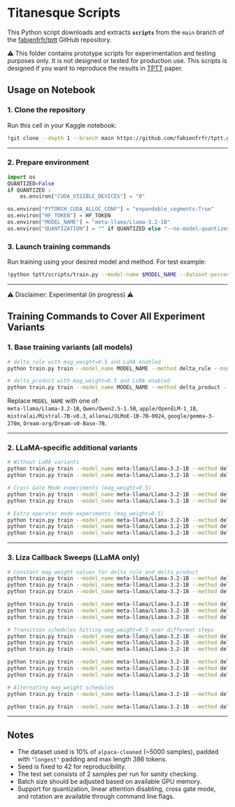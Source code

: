 # Titanesque Scripts

This Python script downloads and extracts **`scripts`** from the `main` branch of the [fabienfrfr/tptt](https://github.com/fabienfrfr/tptt) GitHub repository.

⚠️ This folder contains prototype scripts for experimentation and testing purposes only. It is not designed or tested for production use. This scripts is designed if you want to reproduce the results in [TPTT](https://arxiv.org/abs/2506.17671) paper.


## Usage on Notebook

### 1. Clone the repository

Run this cell in your Kaggle notebook:

```bash
!git clone --depth 1 --branch main https://github.com/fabienfrfr/tptt.git
```

***

### 2. Prepare environment

```python
import os
QUANTIZED=False
if QUANTIZED :
    os.environ["CUDA_VISIBLE_DEVICES"] = "0"

os.environ["PYTORCH_CUDA_ALLOC_CONF"] = "expandable_segments:True"
os.environ["HF_TOKEN"] = HF_TOKEN
os.environ["MODEL_NAME"] = "meta-llama/Llama-3.2-1B" 
os.environ["QUANTIZATION"] = "" if QUANTIZED else "--no-model-quantized"
```

### 3. Launch training commands

Run training using your desired model and method. For test example:

```bash
!python tptt/scripts/train.py --model-name $MODEL_NAME --dataset-percentage 0.001 --max-length 128 $QUANTIZATION --token $HF_TOKEN
```


***

⚠️ Disclaimer: Experimental (in progress) ⚠️

## Training Commands to Cover All Experiment Variants

### 1. Base training variants (all models)

```sh
# delta_rule with mag_weight=0.5 and LoRA enabled
python train.py train --model_name MODEL_NAME --method delta_rule --mag_weight 0.5 --lora True

# delta_product with mag_weight=0.5 and LoRA enabled
python train.py train --model_name MODEL_NAME --method delta_product --mag_weight 0.5 --lora True
```

Replace `MODEL_NAME` with one of:  
`meta-llama/Llama-3.2-1B`, `Qwen/Qwen2.5-1.5B`, `apple/OpenELM-1_1B`, `mistralai/Mistral-7B-v0.3`, `allenai/OLMoE-1B-7B-0924`, `google/gemma-3-270m`, `Dream-org/Dream-v0-Base-7B`.

***

### 2. LLaMA-specific additional variants

```sh
# Without LoRA variants
python train.py train --model_name meta-llama/Llama-3.2-1B --method delta_rule --mag_weight 0.5 --lora False
python train.py train --model_name meta-llama/Llama-3.2-1B --method delta_product --mag_weight 0.5 --lora False

# Cross Gate Mode experiments (mag_weight=0.5)
python train.py train --model_name meta-llama/Llama-3.2-1B --method delta_rule --mag_weight 0.5 --cross_gate_mode True
python train.py train --model_name meta-llama/Llama-3.2-1B --method delta_product --mag_weight 0.5 --cross_gate_mode True

# Extra operator mode experiments (mag_weight=0.5)
python train.py train --model_name meta-llama/Llama-3.2-1B --method delta_rule_gelu --mag_weight 0.5
python train.py train --model_name meta-llama/Llama-3.2-1B --method delta_product_r --mag_weight 0.5
python train.py train --model_name meta-llama/Llama-3.2-1B --method delta_product_c --mag_weight 0.5
```

***

### 3. Liza Callback Sweeps (LLaMA only)

```sh
# Constant mag_weight values for delta_rule and delta_product
python train.py train --model_name meta-llama/Llama-3.2-1B --method delta_rule --mag_weight 0.125
python train.py train --model_name meta-llama/Llama-3.2-1B --method delta_rule --mag_weight 0.25
python train.py train --model_name meta-llama/Llama-3.2-1B --method delta_rule --mag_weight 0.75

python train.py train --model_name meta-llama/Llama-3.2-1B --method delta_product --mag_weight 0.125
python train.py train --model_name meta-llama/Llama-3.2-1B --method delta_product --mag_weight 0.25
python train.py train --model_name meta-llama/Llama-3.2-1B --method delta_product --mag_weight 0.75

# Transition schedules hitting mag_weight=0.5 over different steps
python train.py train --model_name meta-llama/Llama-3.2-1B --method delta_rule --liza_mode gradual
python train.py train --model_name meta-llama/Llama-3.2-1B --method delta_rule --liza_mode gradual --liza_transition_steps 10
python train.py train --model_name meta-llama/Llama-3.2-1B --method delta_rule --liza_mode gradual --liza_transition_steps 1000

python train.py train --model_name meta-llama/Llama-3.2-1B --method delta_product --liza_mode gradual
python train.py train --model_name meta-llama/Llama-3.2-1B --method delta_product --liza_mode gradual --liza_transition_steps 10
python train.py train --model_name meta-llama/Llama-3.2-1B --method delta_product --liza_mode gradual --liza_transition_steps 1000

# Alternating mag_weight schedules
python train.py train --model_name meta-llama/Llama-3.2-1B --method delta_rule --liza_mode cyclic

python train.py train --model_name meta-llama/Llama-3.2-1B --method delta_product --liza_mode cyclic
```

***

## Notes

- The dataset used is 10% of `alpaca-cleaned` (~5000 samples), padded with `"longest"` padding and max length 386 tokens.  
- Seed is fixed to 42 for reproducibility.  
- The test set consists of 2 samples per run for sanity checking.  
- Batch size should be adjusted based on available GPU memory.  
- Support for quantization, linear attention disabling, cross gate mode, and rotation are available through command line flags.

